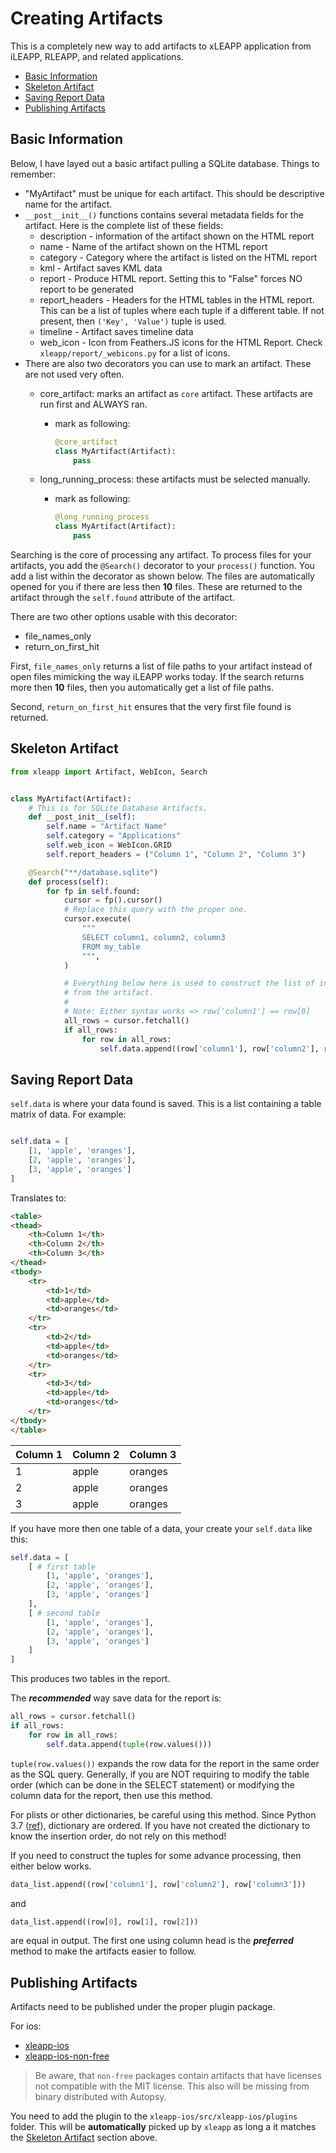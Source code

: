 # Creating Artifacts

This is a completely new way to add artifacts to xLEAPP application from iLEAPP, RLEAPP, and related applications.

* [Basic Information](#basic-info)
* [Skeleton Artifact](#skeleton)
* [Saving Report Data](#saving-report-data)
* [Publishing Artifacts](#publishing-artifacts)

<h2 id="basic-info">Basic Information</h2>

Below, I have layed out a basic artifact pulling a SQLite database. Things to remember:

* "MyArtifact" must be unique for each artifact. This should be descriptive name for the artifact.
* `__post__init__()` functions contains several metadata fields for the artifact. Here is the complete list of these fields:
  * description - information of the artifact shown on the HTML report
  * name - Name of the artifact shown on the HTML report
  * category - Category where the artifact is listed on the HTML report
  * kml - Artifact saves KML data
  * report - Produce HTML report. Setting this to "False" forces NO report to be generated
  * report_headers - Headers for the HTML tables in the HTML report. This can be a list of tuples where each tuple if a different table. If not present, then `('Key', 'Value')` tuple is used.
  * timeline - Artifact saves timeline data
  * web_icon - Icon from Feathers.JS icons for the HTML Report. Check `xleapp/report/_webicons.py` for a list of icons.
* There are also two decorators you can use to mark an artifact. These are not used very often.
  * core_artifact: marks an artifact as `core` artifact. These artifacts are run first and ALWAYS ran.
    * mark as following:

        ```python
        @core_artifact
        class MyArtifact(Artifact):
            pass
        ```

  * long_running_process: these artifacts must be selected manually.
    * mark as following:

        ```python
        @long_running_process
        class MyArtifact(Artifact):
            pass
        ```

Searching is the core of processing any artifact. To process files for your artifacts, you add the `@Search()` decorator to your `process()` function. You add a list within the decorator as shown below. The files are automatically opened for you if there are less then **10** files. These are returned to the artifact through the `self.found` attribute of the artifact.

There are two other options usable with this decorator:

* file_names_only
* return_on_first_hit

First, `file_names_only` returns a list of file paths to your artifact instead of open files mimicking the way iLEAPP works today. If the search returns more then **10** files, then you automatically get a list of file paths. 

Second, `return_on_first_hit` ensures that the very first file found is returned.

<h2 id="skeleton">Skeleton Artifact</h2>

```python
from xleapp import Artifact, WebIcon, Search


class MyArtifact(Artifact):
    # This is for SQLite Database Artifacts. 
    def __post_init__(self):
        self.name = "Artifact Name"
        self.category = "Applications"
        self.web_icon = WebIcon.GRID
        self.report_headers = ("Column 1", "Column 2", "Column 3")

    @Search("**/database.sqlite")
    def process(self):
        for fp in self.found:
            cursor = fp().cursor()
            # Replace this query with the proper one.
            cursor.execute(
                """
                SELECT column1, column2, column3
                FROM my_table
                """,
            )

            # Everything below here is used to construct the list of information
            # from the artifact. 
            #
            # Note: Either syntax works => row['column1'] == row[0]
            all_rows = cursor.fetchall()
            if all_rows:
                for row in all_rows:
                    self.data.append((row['column1'], row['column2'], row['column3']))

```

<h2 id="saving-report-data">Saving Report Data</h2>

`self.data` is where your data found is saved. This is a list containing a table matrix of data. For example:

```python

self.data = [
    [1, 'apple', 'oranges'],
    [2, 'apple', 'oranges'],
    [3, 'apple', 'oranges']
]
```

Translates to:

```html
<table>
<thead>
    <th>Column 1</th>
    <th>Column 2</th>
    <th>Column 3</th>
</thead>
<tbody>
    <tr>
        <td>1</td>
        <td>apple</td>
        <td>oranges</td>
    </tr>
    <tr>
        <td>2</td>
        <td>apple</td>
        <td>oranges</td>
    </tr>
    <tr>
        <td>3</td>
        <td>apple</td>
        <td>oranges</td>
    </tr>
</tbody>
</table>
```

| Column 1 | Column 2 | Column 3 |
| -------- | -------- | -------- |
| 1        | apple    | oranges  |
| 2        | apple    | oranges  |
| 3        | apple    | oranges  |

If you have more then one table of a data, your create your `self.data` like this:

```python
self.data = [
    [ # first table
        [1, 'apple', 'oranges'],
        [2, 'apple', 'oranges'],
        [3, 'apple', 'oranges']
    ],
    [ # second table
        [1, 'apple', 'oranges'],
        [2, 'apple', 'oranges'],
        [3, 'apple', 'oranges']
    ]
]
```

This produces two tables in the report.

The **_recommended_** way save data for the report is:

```python
all_rows = cursor.fetchall()
if all_rows:
    for row in all_rows:
        self.data.append(tuple(row.values()))
```

`tuple(row.values())` expands the row data for the report in the same order as the SQL query. Generally, if you are NOT requiring to modify the table order (which can be done in the SELECT statement) or modifying the column data for the report, then use this method.

For plists or other dictionaries, be careful using this method. Since Python 3.7 ([ref](https://docs.python.org/3.7/library/stdtypes.html#typesmapping)), dictionary are ordered. If you have not created the dictionary to know the insertion order, do not rely on this method!


If you need to construct the tuples for some advance processing, then either below works.

```python
data_list.append((row['column1'], row['column2'], row['column3']))
```

 and

```python
data_list.append((row[0], row[1], row[2]))
```

are equal in output. The first one using column head is the **_preferred_** method to make the artifacts easier to follow.

<h2 id="publishing-artifacts">Publishing Artifacts</h2>

Artifacts need to be published under the proper plugin package. 

For ios:

* [xleapp-ios](https://github.com/flamusdiu/xleapp-ios/)
* [xleapp-ios-non-free](https://github.com/flamusdiu/xleapp-ios-non-free)

> Be aware, that `non-free` packages contain artifacts that have licenses not compatible with the MIT license. This also will be missing from binary distributed with Autopsy.

You need to add the plugin to the `xleapp-ios/src/xleapp-ios/plugins` folder. This will be **automatically** picked up by `xleapp` as long a it matches the [Skeleton Artifact](#skeleton) section above.
